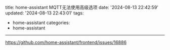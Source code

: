 title: home-assistant MQTT无法使用高级选项
date: '2024-08-13 22:42:59'
updated: '2024-08-13 22:43:01'
tags:
  - home-assistant
categories:
  - home-assistant
---
https://github.com/home-assistant/frontend/issues/16886